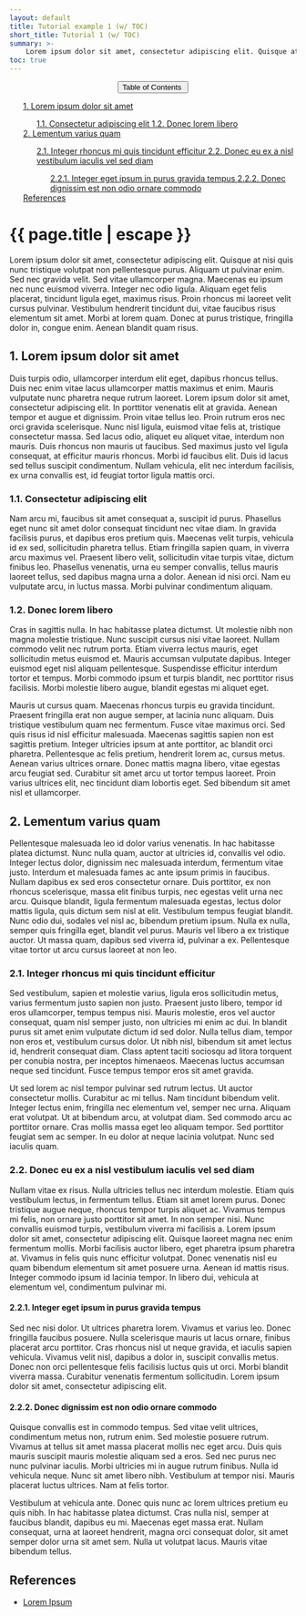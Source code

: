 ```yaml
---
layout: default
title: Tutorial example 1 (w/ TOC)
short_title: Tutorial 1 (w/ TOC)
summary: >-
    Lorem ipsum dolor sit amet, consectetur adipiscing elit. Quisque at nisi quis nunc tristique volutpat non pellentesque purus. Aliquam ut pulvinar enim. Sed nec gravida velit. Sed vitae ullamcorper magna. Maecenas eu ipsum nec nunc euismod viverra. Integer nec odio ligula. Aliquam eget felis placerat, tincidunt ligula eget, maximus risus.
toc: true
---
```


<!-- This button is for the table of contents -->
<div class="navbar-expand-lg mb-2" style="text-align:center;">
<button class="navbar-toggler" type="button" data-toggle="collapse" data-target="#tocToggler" aria-controls="tocToggler" aria-expanded="false" aria-label="Toggle navigation">
    Table of Contents <i class="fas fa-list-ul" style="margin-left: 4px;"></i>
</button>
</div>
<div id="tocToggler" class="collapse navbar-collapse align-center">
    <ul id="tocContent" class="nav flex-column ml-0">
        <a class="nav-item" href="#1-lorem-ipsum-dolor-sit-amet">
            1. Lorem ipsum dolor sit amet
        </a>
        <ul class="nav flex-column">
            <a class="nav-item" href="#11-consectetur-adipiscing-elit">
                1.1. Consectetur adipiscing elit
            </a>
            <a class="nav-item" href="#12-donec-lorem-libero">
                1.2. Donec lorem libero
            </a>
        </ul>
        <a class="nav-item" href="#2-lementum-varius-quam">
            2. Lementum varius quam
        </a>
        <ul class="nav flex-column">
            <a class="nav-item" href="#21-integer-rhoncus-mi-quis-tincidunt-efficitur">
                2.1. Integer rhoncus mi quis tincidunt efficitur
            </a>
            <a class="nav-item" href="#22-donec-eu-ex-a-nisl-vestibulum-iaculis-vel-sed-diam">
                2.2. Donec eu ex a nisl vestibulum iaculis vel sed diam
            </a>
            <ul class="nav flex-column">
                <a class="nav-item" href="#221-integer-eget-ipsum-in-purus-gravida-tempus">
                    2.2.1. Integer eget ipsum in purus gravida tempus
                </a>
                <a class="nav-item" href="#222-donec-dignissim-est-non-odio-ornare-commodo">
                    2.2.2. Donec dignissim est non odio ornare commodo
                </a>
            </ul>
        </ul>
        <a class="nav-item" href="#references">
            References
        </a>
    </ul>
</div>

# {{ page.title | escape }}

Lorem ipsum dolor sit amet, consectetur adipiscing elit. Quisque at nisi quis nunc tristique volutpat non pellentesque purus. Aliquam ut pulvinar enim. Sed nec gravida velit. Sed vitae ullamcorper magna. Maecenas eu ipsum nec nunc euismod viverra. Integer nec odio ligula. Aliquam eget felis placerat, tincidunt ligula eget, maximus risus. Proin rhoncus mi laoreet velit cursus pulvinar. Vestibulum hendrerit tincidunt dui, vitae faucibus risus elementum sit amet. Morbi at lorem quam. Donec at purus tristique, fringilla dolor in, congue enim. Aenean blandit quam risus.

## 1. Lorem ipsum dolor sit amet

Duis turpis odio, ullamcorper interdum elit eget, dapibus rhoncus tellus. Duis nec enim vitae lacus ullamcorper mattis maximus et enim. Mauris vulputate nunc pharetra neque rutrum laoreet. Lorem ipsum dolor sit amet, consectetur adipiscing elit. In porttitor venenatis elit at gravida. Aenean tempor et augue et dignissim. Proin vitae tellus leo. Proin rutrum eros nec orci gravida scelerisque. Nunc nisl ligula, euismod vitae felis at, tristique consectetur massa. Sed lacus odio, aliquet eu aliquet vitae, interdum non mauris. Duis rhoncus non mauris ut faucibus. Sed maximus justo vel ligula consequat, at efficitur mauris rhoncus. Morbi id faucibus elit. Duis id lacus sed tellus suscipit condimentum. Nullam vehicula, elit nec interdum facilisis, ex urna convallis est, id feugiat tortor ligula mattis orci.

### 1.1. Consectetur adipiscing elit

Nam arcu mi, faucibus sit amet consequat a, suscipit id purus. Phasellus eget nunc sit amet dolor consequat tincidunt nec vitae diam. In gravida facilisis purus, et dapibus eros pretium quis. Maecenas velit turpis, vehicula id ex sed, sollicitudin pharetra tellus. Etiam fringilla sapien quam, in viverra arcu maximus vel. Praesent libero velit, sollicitudin vitae turpis vitae, dictum finibus leo. Phasellus venenatis, urna eu semper convallis, tellus mauris laoreet tellus, sed dapibus magna urna a dolor. Aenean id nisi orci. Nam eu vulputate arcu, in luctus massa. Morbi pulvinar condimentum aliquam.

### 1.2. Donec lorem libero

Cras in sagittis nulla. In hac habitasse platea dictumst. Ut molestie nibh non magna molestie tristique. Nunc suscipit cursus nisi vitae laoreet. Nullam commodo velit nec rutrum porta. Etiam viverra lectus mauris, eget sollicitudin metus euismod et. Mauris accumsan vulputate dapibus. Integer euismod eget nisl aliquam pellentesque. Suspendisse efficitur interdum tortor et tempus. Morbi commodo ipsum et turpis blandit, nec porttitor risus facilisis. Morbi molestie libero augue, blandit egestas mi aliquet eget.

Mauris ut cursus quam. Maecenas rhoncus turpis eu gravida tincidunt. Praesent fringilla erat non augue semper, at lacinia nunc aliquam. Duis tristique vestibulum quam nec fermentum. Fusce vitae maximus orci. Sed quis risus id nisl efficitur malesuada. Maecenas sagittis sapien non est sagittis pretium. Integer ultricies ipsum at ante porttitor, ac blandit orci pharetra. Pellentesque ac felis pretium, hendrerit lorem ac, cursus metus. Aenean varius ultrices ornare. Donec mattis magna libero, vitae egestas arcu feugiat sed. Curabitur sit amet arcu ut tortor tempus laoreet. Proin varius ultrices elit, nec tincidunt diam lobortis eget. Sed bibendum sit amet nisl et ullamcorper.

## 2. Lementum varius quam

Pellentesque malesuada leo id dolor varius venenatis. In hac habitasse platea dictumst. Nunc nulla quam, auctor at ultricies id, convallis vel odio. Integer lectus dolor, dignissim nec malesuada interdum, fermentum vitae justo. Interdum et malesuada fames ac ante ipsum primis in faucibus. Nullam dapibus ex sed eros consectetur ornare. Duis porttitor, ex non rhoncus scelerisque, massa elit finibus turpis, nec egestas velit urna nec arcu. Quisque blandit, ligula fermentum malesuada egestas, lectus dolor mattis ligula, quis dictum sem nisl at elit. Vestibulum tempus feugiat blandit. Nunc odio dui, sodales vel nisl ac, bibendum pretium ipsum. Nulla ex nulla, semper quis fringilla eget, blandit vel purus. Mauris vel libero a ex tristique auctor. Ut massa quam, dapibus sed viverra id, pulvinar a ex. Pellentesque vitae tortor ut arcu cursus laoreet at non leo.

### 2.1. Integer rhoncus mi quis tincidunt efficitur

Sed vestibulum, sapien et molestie varius, ligula eros sollicitudin metus, varius fermentum justo sapien non justo. Praesent justo libero, tempor id eros ullamcorper, tempus tempus nisi. Mauris molestie, eros vel auctor consequat, quam nisl semper justo, non ultricies mi enim ac dui. In blandit purus sit amet enim vulputate dictum id sed dolor. Nulla tellus diam, tempor non eros et, vestibulum cursus dolor. Ut nibh nisl, bibendum sit amet lectus id, hendrerit consequat diam. Class aptent taciti sociosqu ad litora torquent per conubia nostra, per inceptos himenaeos. Maecenas luctus accumsan neque sed tincidunt. Fusce tempus tempor eros sit amet gravida.

Ut sed lorem ac nisl tempor pulvinar sed rutrum lectus. Ut auctor consectetur mollis. Curabitur ac mi tellus. Nam tincidunt bibendum velit. Integer lectus enim, fringilla nec elementum vel, semper nec urna. Aliquam erat volutpat. Ut at bibendum arcu, at volutpat diam. Sed commodo arcu ac porttitor ornare. Cras mollis massa eget leo aliquam tempor. Sed porttitor feugiat sem ac semper. In eu dolor at neque lacinia volutpat. Nunc sed iaculis quam.

### 2.2. Donec eu ex a nisl vestibulum iaculis vel sed diam

Nullam vitae ex risus. Nulla ultricies tellus nec interdum molestie. Etiam quis vestibulum lectus, in fermentum tellus. Etiam sit amet lorem purus. Donec tristique augue neque, rhoncus tempor turpis aliquet ac. Vivamus tempus mi felis, non ornare justo porttitor sit amet. In non semper nisi. Nunc convallis euismod turpis, vestibulum viverra mi facilisis a. Lorem ipsum dolor sit amet, consectetur adipiscing elit. Quisque laoreet magna nec enim fermentum mollis. Morbi facilisis auctor libero, eget pharetra ipsum pharetra at. Vivamus in felis quis nunc efficitur volutpat. Donec venenatis nisl eu quam bibendum elementum sit amet posuere urna. Aenean id mattis risus. Integer commodo ipsum id lacinia tempor. In libero dui, vehicula at elementum vel, condimentum pulvinar mi.

#### 2.2.1. Integer eget ipsum in purus gravida tempus

Sed nec nisi dolor. Ut ultrices pharetra lorem. Vivamus et varius leo. Donec fringilla faucibus posuere. Nulla scelerisque mauris ut lacus ornare, finibus placerat arcu porttitor. Cras rhoncus nisl ut neque gravida, et iaculis sapien vehicula. Vivamus velit nisl, dapibus a dolor in, suscipit convallis metus. Donec non orci pellentesque felis facilisis luctus quis ut orci. Morbi blandit viverra massa. Curabitur venenatis fermentum sollicitudin. Lorem ipsum dolor sit amet, consectetur adipiscing elit.

#### 2.2.2. Donec dignissim est non odio ornare commodo

Quisque convallis est in commodo tempus. Sed vitae velit ultrices, condimentum metus non, rutrum enim. Sed molestie posuere rutrum. Vivamus at tellus sit amet massa placerat mollis nec eget arcu. Duis quis mauris suscipit mauris molestie aliquam sed a eros. Sed nec purus nec nunc pulvinar iaculis. Morbi ultricies mi in augue rutrum finibus. Nulla id vehicula neque. Nunc sit amet libero nibh. Vestibulum at tempor nisi. Mauris placerat luctus ultrices. Nam at felis tortor.

Vestibulum at vehicula ante. Donec quis nunc ac lorem ultrices pretium eu quis nibh. In hac habitasse platea dictumst. Cras nulla nisl, semper at faucibus blandit, dapibus eu mi. Maecenas eget massa erat. Nullam consequat, urna at laoreet hendrerit, magna orci consequat dolor, sit amet semper dolor urna sit amet sem. Nulla ut volutpat lacus. Mauris vitae bibendum tellus.

## References

* [Lorem Ipsum](https://www.lipsum.com/)